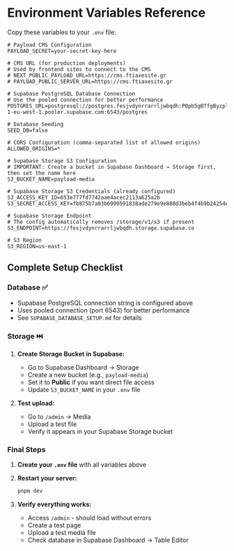 # Environment Variables Reference

Copy these variables to your `.env` file:

```env
# Payload CMS Configuration
PAYLOAD_SECRET=your-secret-key-here

# CMS URL (for production deployments)
# Used by frontend sites to connect to the CMS
# NEXT_PUBLIC_PAYLOAD_URL=https://cms.ftiaxesite.gr
# PAYLOAD_PUBLIC_SERVER_URL=https://cms.ftiaxesite.gr

# Supabase PostgreSQL Database Connection
# Use the pooled connection for better performance
POSTGRES_URL=postgresql://postgres.fesjvdynrrarrljwbqdh:P0pb5gBTfgByzplq@aws-1-eu-west-1.pooler.supabase.com:6543/postgres

# Database Seeding
SEED_DB=false

# CORS Configuration (comma-separated list of allowed origins)
ALLOWED_ORIGINS=*

# Supabase Storage S3 Configuration
# IMPORTANT: Create a bucket in Supabase Dashboard → Storage first, then set the name here
S3_BUCKET_NAME=payload-media

# Supabase Storage S3 Credentials (already configured)
S3_ACCESS_KEY_ID=653e777fd7742aae4acec2113a625a2b
S3_SECRET_ACCESS_KEY=fb875b7a03b6999591838ade279e9e888d3beb4f4b9b24254e246283b6209796

# Supabase Storage Endpoint
# The config automatically removes /storage/v1/s3 if present
S3_ENDPOINT=https://fesjvdynrrarrljwbqdh.storage.supabase.co

# S3 Region
S3_REGION=us-east-1
```

## Complete Setup Checklist

### Database ✅
- Supabase PostgreSQL connection string is configured above
- Uses pooled connection (port 6543) for better performance
- See `SUPABASE_DATABASE_SETUP.md` for details

### Storage ⏭️
1. **Create Storage Bucket in Supabase:**
   - Go to Supabase Dashboard → Storage
   - Create a new bucket (e.g., `payload-media`)
   - Set it to **Public** if you want direct file access
   - Update `S3_BUCKET_NAME` in your `.env` file

2. **Test upload:**
   - Go to `/admin` → Media
   - Upload a test file
   - Verify it appears in your Supabase Storage bucket

### Final Steps
1. **Create your `.env` file** with all variables above
2. **Restart your server:**
   ```bash
   pnpm dev
   ```

3. **Verify everything works:**
   - Access `/admin` - should load without errors
   - Create a test page
   - Upload a test media file
   - Check database in Supabase Dashboard → Table Editor


